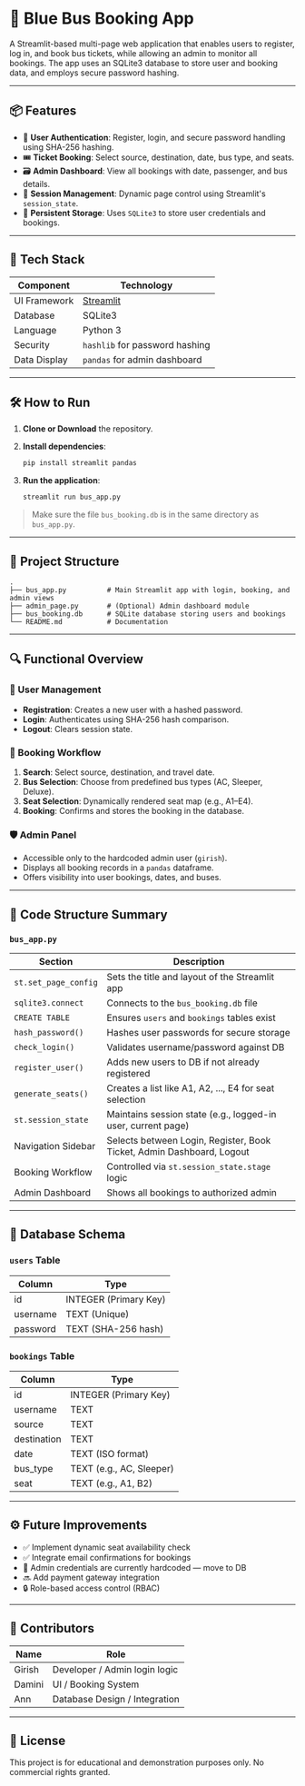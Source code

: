 # 🚌 Blue Bus Booking App

A Streamlit-based multi-page web application that enables users to register, log in, and book bus tickets, while allowing an admin to monitor all bookings. The app uses an SQLite3 database to store user and booking data, and employs secure password hashing.

---

## 📦 Features

- 🔐 **User Authentication**: Register, login, and secure password handling using SHA-256 hashing.
- 🎟️ **Ticket Booking**: Select source, destination, date, bus type, and seats.
- 🗃️ **Admin Dashboard**: View all bookings with date, passenger, and bus details.
- 🧠 **Session Management**: Dynamic page control using Streamlit's `session_state`.
- 💾 **Persistent Storage**: Uses `SQLite3` to store user credentials and bookings.

---

## 🧰 Tech Stack

| Component    | Technology         |
|--------------|--------------------|
| UI Framework | [Streamlit](https://streamlit.io) |
| Database     | SQLite3            |
| Language     | Python 3           |
| Security     | `hashlib` for password hashing |
| Data Display | `pandas` for admin dashboard |

---

## 🛠️ How to Run

1. **Clone or Download** the repository.

2. **Install dependencies**:
   ```bash
   pip install streamlit pandas
   ```

3. **Run the application**:
   ```bash
   streamlit run bus_app.py
   ```

> Make sure the file `bus_booking.db` is in the same directory as `bus_app.py`.

---

## 📂 Project Structure

```
.
├── bus_app.py          # Main Streamlit app with login, booking, and admin views
├── admin_page.py       # (Optional) Admin dashboard module
├── bus_booking.db      # SQLite database storing users and bookings
└── README.md           # Documentation
```

---

## 🔍 Functional Overview

### 🔐 User Management

* **Registration**: Creates a new user with a hashed password.
* **Login**: Authenticates using SHA-256 hash comparison.
* **Logout**: Clears session state.

### 🧾 Booking Workflow

1. **Search**: Select source, destination, and travel date.
2. **Bus Selection**: Choose from predefined bus types (AC, Sleeper, Deluxe).
3. **Seat Selection**: Dynamically rendered seat map (e.g., A1–E4).
4. **Booking**: Confirms and stores the booking in the database.

### 🛡️ Admin Panel

* Accessible only to the hardcoded admin user (`girish`).
* Displays all booking records in a `pandas` dataframe.
* Offers visibility into user bookings, dates, and buses.

---

## 🧠 Code Structure Summary

### `bus_app.py`

| Section              | Description                                                           |
| -------------------- | --------------------------------------------------------------------- |
| `st.set_page_config` | Sets the title and layout of the Streamlit app                        |
| `sqlite3.connect`    | Connects to the `bus_booking.db` file                                 |
| `CREATE TABLE`       | Ensures `users` and `bookings` tables exist                           |
| `hash_password()`    | Hashes user passwords for secure storage                              |
| `check_login()`      | Validates username/password against DB                                |
| `register_user()`    | Adds new users to DB if not already registered                        |
| `generate_seats()`   | Creates a list like A1, A2, ..., E4 for seat selection                |
| `st.session_state`   | Maintains session state (e.g., logged-in user, current page)          |
| Navigation Sidebar   | Selects between Login, Register, Book Ticket, Admin Dashboard, Logout |
| Booking Workflow     | Controlled via `st.session_state.stage` logic                         |
| Admin Dashboard      | Shows all bookings to authorized admin                                |

---

## 🧱 Database Schema

### `users` Table

| Column   | Type                  |
| -------- | --------------------- |
| id       | INTEGER (Primary Key) |
| username | TEXT (Unique)         |
| password | TEXT (SHA-256 hash)   |

### `bookings` Table

| Column      | Type                     |
| ----------- | ------------------------ |
| id          | INTEGER (Primary Key)    |
| username    | TEXT                     |
| source      | TEXT                     |
| destination | TEXT                     |
| date        | TEXT (ISO format)        |
| bus_type    | TEXT (e.g., AC, Sleeper) |
| seat        | TEXT (e.g., A1, B2)      |

---

## ⚙️ Future Improvements

- ✅ Implement dynamic seat availability check
- ✅ Integrate email confirmations for bookings
- 🚫 Admin credentials are currently hardcoded — move to DB
- 🔜 Add payment gateway integration
- 🔒 Role-based access control (RBAC)

---

## 👥 Contributors

| Name   | Role                          |
| ------ | ----------------------------- |
| Girish | Developer / Admin login logic |
| Damini | UI / Booking System           |
| Ann    | Database Design / Integration |

---

## 📜 License

This project is for educational and demonstration purposes only. No commercial rights granted.
